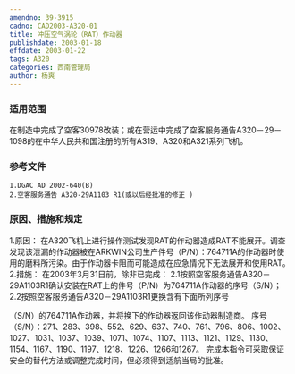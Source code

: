 ```yaml
---
amendno: 39-3915
cadno: CAD2003-A320-01
title: 冲压空气涡轮（RAT）作动器
publishdate: 2003-01-18
effdate: 2003-01-22
tags: A320
categories: 西南管理局
author: 杨爽
---
```


### 适用范围 
在制造中完成了空客30978改装；或在营运中完成了空客服务通告A320－29－1098的在中华人民共和国注册的所有A319、A320和A321系列飞机。

### 参考文件
    1.DGAC AD 2002-640(B) 
    2.空客服务通告 A320-29A1103 R1(或以后经批准的修正 ) 

### 原因、措施和规定 
1.原因： 
在A320飞机上进行操作测试发现RAT的作动器造成RAT不能展开。调查发现该泄漏的作动器被在ARKWIN公司生产件号（P/N）：764711A的作动器时使用的磨料所污染。由于作动器卡阻而可能造成在应急情况下无法展开和使用RAT。 
2.措施： 在2003年3月31日前，除非已完成：
2.1按照空客服务通告A320－29A1103R1确认安装在RAT上的件号（P/N）为764711A作动器的序号（S/N）； 
2.2按照空客服务通告A320－29A1103R1更换含有下面所列序号
  
（S/N）的764711A作动器，并将换下的作动器返回该作动器制造商。 
序号（S/N）：271、283、398、552、629、637、740、761、796、806、1002、1027、1031、1037、1039、1071、1074、1107、1113、1121、1129、1130、1154、1167、1190、1197、1218、1226、1266和1267。 
完成本指令可采取保证安全的替代方法或调整完成时间，但必须得到适航当局的批准。
